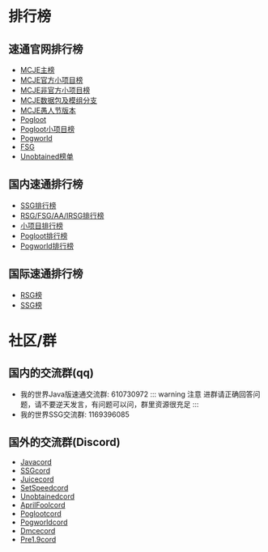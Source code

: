 # 排行榜
## 速通官网排行榜
- [MCJE主榜](https://www.speedrun.com/mc)
- [MCJE官方小项目榜](https://www.speedrun.com/mcce)
- [MCJE非官方小项目榜](https://www.speedrun.com/mc_juice)
- [MCJE数据包及模组分支](https://www.speedrun.com/mc_dmce)
- [MCJE愚人节版本](https://www.speedrun.com/mc_af)
- [Pogloot](https://www.speedrun.com/mc_pogloot)
- [Pogloot小项目榜](https://www.speedrun.com/pogloot_ce)
- [Pogworld](https://www.speedrun.com/mc_pogworld)
- [FSG](https://www.speedrun.com/fsg)
- [Unobtained榜单](https://www.speedrun.com/mcu)

## 国内速通排行榜
- [SSG排行榜](https://docs.qq.com/sheet/DQVRieXNlQXRoWExp?tab=g7xw8b)
- [RSG/FSG/AA/IRSG排行榜](https://docs.qq.com/sheet/DZnVPZ0JhTGVWdFZi?tab=ueotvc&u=84b62a1218d04a39b3f1e0a112fe2e16)
- [小项目排行榜](https://docs.qq.com/sheet/DU05tbHd6bmJMS3Fx?tab=0o20fk)
- [Pogloot排行榜](https://docs.qq.com/sheet/DU0xUR2dSU1JUS0JT)
- [Pogworld排行榜](https://docs.qq.com/sheet/DU0ZQUllOTG5pTHdI)

## 国际速通排行榜
- [RSG榜](https://docs.google.com/spreadsheets/d/10seM-w8FxJ15NOzP9ohpecuTSlvqfxvfMDIqw_NjvdA/edit#gid=2055147762)
- [SSG榜](https://docs.google.com/spreadsheets/d/1ySda77TFo5ikc7j0HICDW8zGSHudQ__WydBykQVDKK0)
# 社区/群
## 国内的交流群(qq)
- 我的世界Java版速通交流群: 610730972
  ::: warning 注意
  进群请正确回答问题，请不要逆天发言，有问题可以问，群里资源很充足
  :::
- 我的世界SSG交流群: 1169396085

## 国外的交流群(Discord)
- [Javacord](https://discord.com/invite/jmdFn3C)
- [SSGcord](https://discord.gg/cKVtxp7aTW)
- [Juicecord](https://discord.gg/86dEKpKX6r)
- [SetSpeedcord](https://discord.gg/3N8hP8U72z)
- [Unobtainedcord](https://discord.gg/Sgb9rhkDJF)
- [AprilFoolcord](https://discord.gg/GAA9uzCZ2Z)
- [Poglootcord](https://discord.gg/ZZ7NBWKVSD)
- [Pogworldcord](https://discord.gg/YwHVXcRVYV)
- [Dmcecord](https://discord.gg/GqzFcpxSFj)
- [Pre1.9cord](https://discord.gg/g6uCRxgxGj)